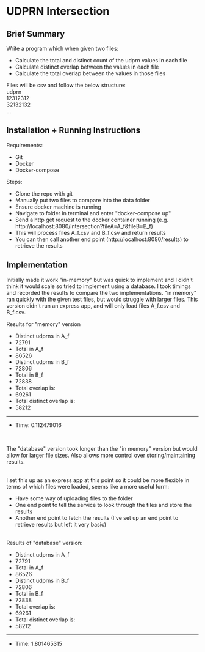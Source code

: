 # UDPRN Intersection

## Brief Summary
Write a program which when given two files:
* Calculate the total and distinct count of the udprn values in each file
* Calculate distinct overlap between the values in each file
* Calculate the total overlap between the values in those files

Files will be csv and follow the below structure: <br>
udprn <br>
12312312 <br>
32132132 <br>
... <br>


## Installation + Running Instructions
Requirements:
* Git
* Docker
* Docker-compose


Steps:
* Clone the repo with git
* Manually put two files to compare into the data folder 
* Ensure docker machine is running
* Navigate to folder in terminal and enter "docker-compose up"
* Send a http get request to the docker container running (e.g. http://localhost:8080/intersection?fileA=A_f&fileB=B_f)
* This will process files A_f.csv and B_f.csv and return results
* You can then call another end point (http://localhost:8080/results) to retrieve the results


## Implementation


Initially made it work "in-memory" but was quick to implement and I didn't think it would scale so tried to implement using a database. I took timings and recorded the results to compare the two implementations. "in memory" ran quickly with the given test files, but would struggle with larger files. This version didn't run an express app, and will only load files A_f.csv and B_f.csv.

Results for "memory" version
* Distinct udprns in A_f
* 72791
* Total in A_f
* 86526
* Distinct udprns in B_f
* 72806
* Total in B_f
* 72838
* Total overlap is:
* 69261
* Total distinct overlap is:
* 58212
---
* Time: 0.112479016

<br>

The "database" version took longer than the "in memory" version but would allow for larger file sizes. Also allows more control over storing/maintaining results. 
<br><br> 

I set this up as an express app at this point so it could be more flexible in terms of which files were loaded, seems like a more useful form:
* Have some way of uploading files to the folder
* One end point to tell the service to look through the files and store the results
* Another end point to fetch the results (I've set up an end point to retrieve results but left it very basic)
  <br><br>

Results of "database" version:
* Distinct udprns in A_f
* 72791
* Total in A_f
* 86526
* Distinct udprns in B_f
* 72806
* Total in B_f
* 72838
* Total overlap is:
* 69261
* Total distinct overlap is:
* 58212
---
* Time: 1.801465315